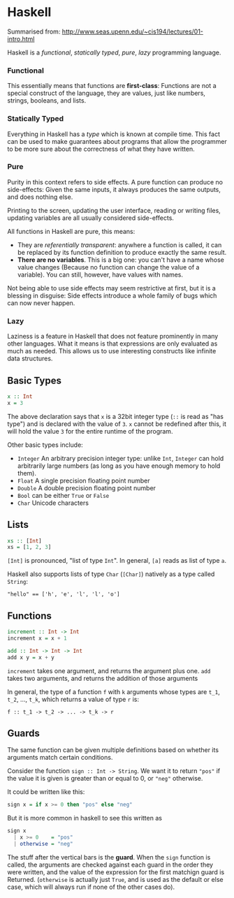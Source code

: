 # Haskell

Summarised from: http://www.seas.upenn.edu/~cis194/lectures/01-intro.html

Haskell is a *functional*, *statically typed*, *pure*, *lazy* programming
language.

### Functional

This essentially means that functions are **first-class**: Functions are not
a special construct of the language, they are values, just like numbers,
strings, booleans, and lists.

### Statically Typed

Everything in Haskell has a *type* which is known at compile time. This fact
can be used to make guarantees about programs that allow the programmer to be
more sure about the correctness of what they have written.

### Pure

Purity in this context refers to side effects. A pure function can produce
no side-effects: Given the same inputs, it always produces the same outputs,
and does nothing else.

Printing to the screen, updating the user interface, reading or writing files,
updating variables are all usually considered side-effects.

All functions in Haskell are pure, this means:

 * They are *referentially transparent*: anywhere a function is called, it
   can be replaced by its function definition to produce exactly the same
   result.
 * **There are no variables**. This is a big one: you can't have a name whose
   value changes (Because no function can change the value of a variable).
   You can still, however, have values with names.

Not being able to use side effects may seem restrictive at first, but it is a
blessing in disguise: Side effects introduce a whole family of bugs which can
now never happen.

### Lazy

Laziness is a feature in Haskell that does not feature prominently in many
other languages. What it means is that expressions are only evaluated as much
as needed. This allows us to use interesting constructs like infinite
data structures.

## Basic Types

```haskell
x :: Int
x = 3
```

The above declaration says that `x` is a 32bit integer type (`::` is read as
"has type") and is declared with the value of `3`. `x` cannot be redefined
after this, it will hold the value `3` for the entire runtime of the program.

Other basic types include:

 * `Integer` An arbitrary precision integer type: unlike `Int`, `Integer` can
   hold arbitrarily large numbers (as long as you have enough memory to hold
   them).
 * `Float` A single precision floating point number
 * `Double` A double precision floating point number
 * `Bool` can be either `True` or `False`
 * `Char` Unicode characters

## Lists

```haskell
xs :: [Int]
xs = [1, 2, 3]
```
`[Int]` is pronounced, "list of type `Int`". In general, `[a]` reads as list
of type `a`.

Haskell also supports lists of type `Char` (`[Char]`) natively as a
type called `String`:

    "hello" == ['h', 'e', 'l', 'l', 'o']

## Functions

```haskell
increment :: Int -> Int
increment x = x + 1
```


```haskell
add :: Int -> Int -> Int
add x y = x + y
```

`increment` takes one argument, and returns the argument plus one.
`add` takes two arguments, and returns the addition of those arguments

In general, the type of a function `f` with `k` arguments whose types are
`t_1`, `t_2`, ..., `t_k`, which returns a value of type `r` is:

    f :: t_1 -> t_2 -> ... -> t_k -> r

## Guards

The same function can be given multiple definitions based on whether its
arguments match certain conditions.

Consider the function `sign :: Int -> String`. We want it to return `"pos"` if
the value it is given is greater than or equal to 0, or `"neg"` otherwise.

It could be written like this:

```haskell
sign x = if x >= 0 then "pos" else "neg"
```

But it is more common in haskell to see this written as

```haskell
sign x
  | x >= 0    = "pos"
  | otherwise = "neg"
```

The stuff after the vertical bars is the **guard**. When the `sign` function
is called, the arguments are checked against each guard in the order they
were written, and the value of the expression for the first matchign guard is
Returned. (`otherwise` is actually just `True`, and is used as the default or
else case, which will always run if none of the other cases do).
